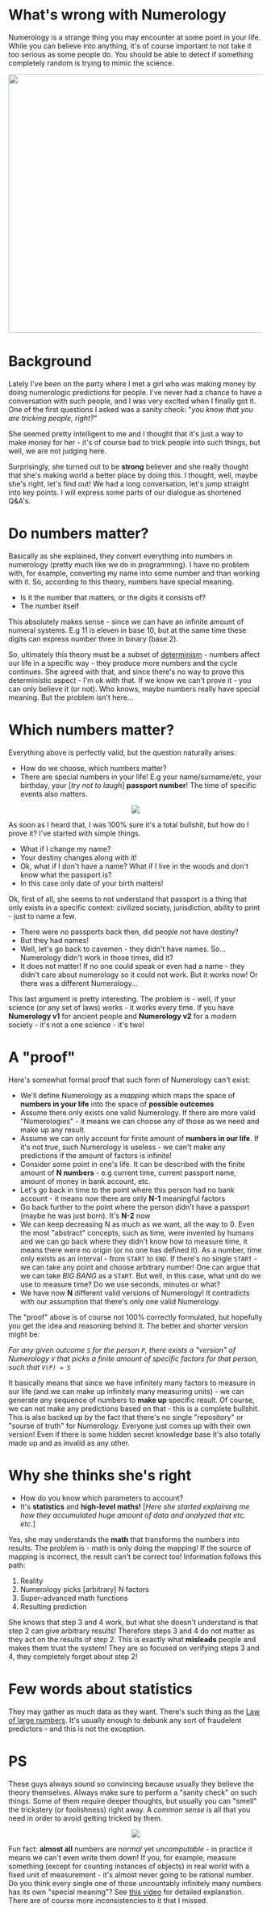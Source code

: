 # What's wrong with Numerology
Numerology is a strange thing you may encounter at some point in your life. While you can believe into anything, it's of course
important to not take it too serious as some people do. You should be able to detect if something completely random is trying to mimic the science.

<p align="center">
  <img src="https://i.pinimg.com/originals/2b/9c/57/2b9c57e9d98fdb853f863ecb224aac27.jpg" width="512px">
</p>

# Background
Lately I've been on the party where I met a girl who was making money by doing numerologic predictions for people. I've never had a chance
to have a conversation with such people, and I was very excited when I finally got it. One of the first questions I asked was a sanity check: "*you know that you are tricking people, right?*"

She seemed pretty intelligent to me and I thought that it's just a way to make money for her - it's of course bad to trick people
into such things, but well, we are not judging here.

Surprisingly, she turned out to be **strong** believer and she really thought that she's making world a
better place by doing this.
I thought, well, maybe she's right, let's find out! We had a long conversation, let's jump straight into key points. I will express some parts of our dialogue as shortened Q&A's.

# Do numbers matter?
Basically as she explained, they convert everything into numbers in numerology (pretty much like we do in programming). I have no problem with, for example, converting
my name into some number and than working with it. So, according to this theory, numbers have special meaning.
 - Is it the number that matters, or the digits it consists of?
 - The number itself

This absolutely makes sense - since we can have an infinite amount of numeral systems. E.g 11 is eleven in base 10, but at the same time these digits can express number three in binary (base 2).

So, ultimately this theory must be a subset of [determinism](https://en.wikipedia.org/wiki/Determinism) - numbers affect our life in a specific way - they produce more numbers and the cycle continues.
She agreed with that, and since there's no way to prove this deterministic aspect - I'm ok with that. If we know we can't prove it - you can only believe it (or not). Who knows, maybe numbers really have
special meaning. But the problem isn't here...


# Which numbers matter?
Everything above is perfectly valid, but the question naturally arises:
 - How do we choose, which numbers matter?
 - There are special numbers in your life! E.g your name/surname/etc, your birthday, your [*try not to laugh*] **passport number**! The time of specific events also matters.

<p align="center">
  <img src="https://i.imgflip.com/3tzba8.jpg">
</p>

As soon as I heard that, I was 100% sure it's a total bullshit, but how do I prove it? I've started with simple things.
 - What if I change my name?
 - Your destiny changes along with it!
 - Ok, what if I don't have a name? What if I live in the woods and don't know what the passport is?
 - In this case only date of your birth matters!

Ok, first of all, she seems to not understand that passport is a thing that only exists in a specific context: civilized society, jurisdiction, ability to print - just to name a few.
 - There were no passports back then, did people not have destiny?
 - But they had names!
 - Well, let's go back to cavemen - they didn't have names. So... Numerology didn't work in those times, did it?
 - It does not matter! If no one could speak or even had a name - they didn't care about numerology so it could not work. But it works now! Or there was a different Numerology...

 This last argument is pretty interesting. The problem is - well, if your science (or any set of laws) works - it works every time. If you have **Numerology v1** for ancient people and
 **Numerology v2** for a modern society - it's not a one science - it's two!

# A "proof"
 Here's somewhat formal proof that such form of Numerology can't exist:
  - We'll define Numerology as a *mapping* which maps the space of **numbers in your life** into the space of **possible outcomes**
  - Assume there only exists one valid Numerology. If there are more valid "Numerologies" - it means we can choose any of those as we need and make up any result.
  - Assume we can only account for finite amount of **numbers in our life**. If it's not true, such Numerology is useless - we can't make any predictions if the amount of factors is infinite!
  - Consider some point in one's life. It can be described with the finite amount of **N numbers** - e.g current time, current passport name, amount of money in bank account, etc.
  - Let's go back in time to the point where this person had no bank account - it means now there are only **N-1** meaningful factors
  - Go back further to the point where the person didn't have a passport (maybe he was just born). It's **N-2** now
  - We can keep decreasing N as much as we want, all the way to 0. Even the most "abstract" concepts, such as time, were invented by humans and we can go back where they didn't know how to measure time, it means there were no origin (or no one has defined it). As a number, time only exists as an interval - from `START` to `END`. If there's no single `START` - we can take any point and choose arbitrary number! One can argue that we can take *BIG BANG* as a `START`. But well, in this case, what unit do we use to measure time? Do we use seconds, minutes or what?
  - We have now **N** different valid versions of Numerology! It contradicts with our assumption that there's only one valid Numerology.

The "proof" above is of course not 100% correctly formulated, but hopefully you get the idea and reasoning behind it. The better and shorter version might be:

*For any given outcome `S` for the person `P`, there exists a "version" of Numerology `V` that picks a finite amount of specific factors for that person, such that `V(P) = S`*

It basically means that since we have infinitely many factors to measure in our life (and we can make up infinitely many measuring units) - we can generate any sequence of numbers to **make up** specific result. Of course, we can not make any predictions based on that - this is a complete bullshit. This is also backed up by the fact that there's no single "repository" or "sourse of truth" for Numerology. Everyone just comes up with their own version! Even if there is some hidden secret knowledge base it's also totally made up and as invalid as any other.

# Why she thinks she's right
 - How do you know which parameters to account?
 - It's **statistics** and **high-level maths!** [*Here she started explaining me how they accumulated huge amount of data and analyzed that etc. etc.*]

Yes, she may understands the **math** that transforms the numbers into results. The problem is - math is only doing the mapping! If the source of mapping is incorrect, the result can't be correct too! Information follows this path:
 1. Reality
 2. Numerology picks [arbitrary] N factors
 3. Super-advanced math functions
 4. Resulting prediction

She knows that step 3 and 4 work, but what she doesn't understand is that step 2 can give arbitrary results! Therefore steps 3 and 4 do not matter as they act on the results of step 2. This is exactly what **misleads** people and makes them trust the system! They are so focused on verifying steps 3 and 4, they completely forget about step 2!

# Few words about statistics
They may gather as much data as they want. There's such thing as the [Law of large numbers](https://en.wikipedia.org/wiki/Law_of_large_numbers). It's usually enough to debunk any sort of fraudelent predictors - and this is not the exception.

# PS
These guys always sound so convincing because usually they believe the theory themselves. Always make sure to perform a "sanity check" on such things. Some of them require deeper thoughts, but usually you can "smell" the trickstery (or foolishness) right away. A *common sense* is all that you need in order to avoid getting tricked by them.

<p align="center">
  <img src="https://www.memecreator.org/static/images/memes/5188399.jpg">
</p>

Fun fact: **almost all** numbers are *normal* yet *uncomputable* - in practice it means we can't even write them down! If you, for example, measure something (except for counting instances of objects) in real world with a fixed unit of measurement - it's almost never going to be rational number. Do you think every single one of those uncountably infinitely many numbers has its own "special meaning"? See [this video](https://www.youtube.com/watch?v=5TkIe60y2GI) for detailed explanation. There are of course more inconsistencies to it that I missed.



